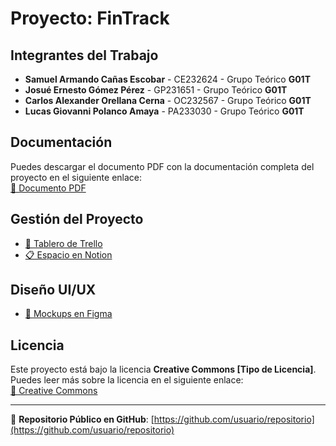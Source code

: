 # Proyecto: FinTrack

## Integrantes del Trabajo
- **Samuel Armando Cañas Escobar** - CE232624 - Grupo Teórico **G01T**
- **Josué Ernesto Gómez Pérez** - GP231651 - Grupo Teórico **G01T**
- **Carlos Alexander Orellana Cerna** - OC232567 - Grupo Teórico **G01T**
- **Lucas Giovanni Polanco Amaya** - PA233030 - Grupo Teórico **G01T**

## Documentación
Puedes descargar el documento PDF con la documentación completa del proyecto en el siguiente enlace:  
[📄 Documento PDF](./PROYECTO_DE_CATEDRA_DPS_FASE_1.pdf)

## Gestión del Proyecto
- [📌 Tablero de Trello](https://trello.com/b/DcDh2Aew/gesti%C3%B3n-fintrack)
- [📋 Espacio en Notion](https://notion.so/ejemplo)

## Diseño UI/UX
- [🎨 Mockups en Figma](https://www.figma.com/design/wESsw0vpJwFm1D4M7Nhajq/Untitled?node-id=3-2&t=lxgXjBC6Gc3q8K0l-1 )

## Licencia
Este proyecto está bajo la licencia **Creative Commons [Tipo de Licencia]**.  
Puedes leer más sobre la licencia en el siguiente enlace:  
[📜 Creative Commons](https://creativecommons.org/licenses/)

---
🔗 **Repositorio Público en GitHub**: [https://github.com/usuario/repositorio](https://github.com/usuario/repositorio)
